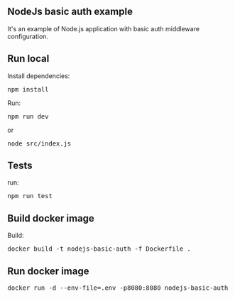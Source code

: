 ## NodeJs basic auth example

It's an example of Node.js application with basic auth middleware configuration.

## Run local

Install dependencies:
<pre>
npm install
</pre>

Run:
<pre>
npm run dev
</pre>
or
<pre>
node src/index.js
</pre>

## Tests
run:
<pre>
npm run test
</pre>

## Build docker image

Build:
<pre>
docker build -t nodejs-basic-auth -f Dockerfile .
</pre>

## Run docker image

<pre>
docker run -d --env-file=.env -p8080:8080 nodejs-basic-auth
</pre>

